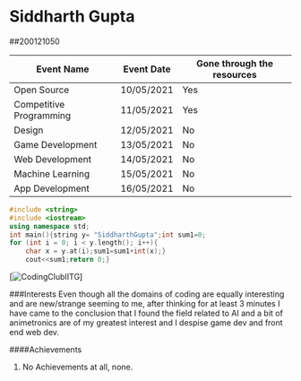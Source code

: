 # Siddharth Gupta  
##200121050

| Event Name  | Event Date | Gone through the resources  |
| ------------ | ------------ | ------------ |
| Open Source  | 10/05/2021  |  Yes |
|  Competitive Programming  | 11/05/2021  | Yes  |
| Design | 12/05/2021  | No  |
| Game Development  | 13/05/2021  | No  |
|  Web Development | 14/05/2021  | No  |
| Machine Learning | 15/05/2021  | No  |
| App Development  | 16/05/2021  | No  |

```cpp
#include <string> 
#include <iostream> 
using namespace std;
int main(){string y= "SiddharthGupta";int sum1=0;
for (int i = 0; i < y.length(); i++){
    char x = y.at(i);sum1=sum1+int(x);}
    cout<<sum1;return 0;}
```
[![CodingClubIITG](https://raw.githubusercontent.com/codingiitg/open_source_submission/main/coding-club%20logo.png "CodingClubIITG")]

###Interests 
Even though all the domains of coding are equally interesting and are new/strange seeming to me, after thinking for at least 3 minutes I have came to the conclusion that I found the field related to AI and a bit of animetronics are of my greatest interest and I despise game dev and front end web dev.


####Achievements 
 1. No Achievements at all, none.

